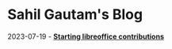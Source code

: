 # Sahil Gautam's Blog

<!-- https://github.com/gautamsahil1947/blog/blob/main/files/01.md -->

<!-- 2023-07-21 - [ **Setting up IRC client for Android and Linux (Arch BTW)**](https://github.com/gautamsahil1947/blog/blob/main/files/02.md) -->

2023-07-19 - [ **Starting libreoffice contributions**](https://github.com/gautamsahil1947/blog/blob/main/files/01.md)
